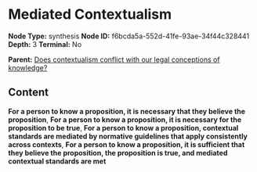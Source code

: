 # Mediated Contextualism

**Node Type:** synthesis
**Node ID:** f6bcda5a-552d-41fe-93ae-34f44c328441
**Depth:** 3
**Terminal:** No

**Parent:** [Does contextualism conflict with our legal conceptions of knowledge?](does-contextualism-conflict-with-our-legal-conceptions-of-knowledge.md)

## Content

**For a person to know a proposition, it is necessary that they believe the proposition**, **For a person to know a proposition, it is necessary for the proposition to be true**, **For a person to know a proposition, contextual standards are mediated by normative guidelines that apply consistently across contexts**, **For a person to know a proposition, it is sufficient that they believe the proposition, the proposition is true, and mediated contextual standards are met**
